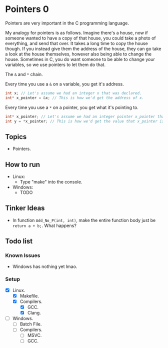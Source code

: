# Pointers 0

Pointers are very important in the C programming language.

My analogy for pointers is as follows. Imagine there's a house, now if someone wanted to have a copy of that house, you could take a photo of everything, and send that over. It takes a long time to copy the house though. If you instead give them the address of the house, they can go take a look at the house themselves, however also being able to change the house. Sometimes in C, you do want someone to be able to change your variables, so we use pointers to let them do that.

The `&` and `*` chain.

Every time you use a `&` on a variable, you get it's address.

```c
int x; // Let's assume we had an integer x that was declared.
int* x_pointer = &x; // This is how we'd get the address of x.
```

Every time you use a `*` on a pointer, you get what it's pointing to.

```c
int* x_pointer; // Let's assume we had an integer pointer x_pointer that was declared.
int y = *x_pointer; // This is how we'd get the value that x_pointer is pointing to.
```

## Topics

- Pointers.

## How to run

- Linux:
  - Type "make" into the console.
- Windows:
  - TODO

## Tinker Ideas

- In function `Add_No_P(int, int)`, make the entire function body just be `return a + b;`. What happens?

## Todo list

### Known Issues

- Windows has nothing yet lmao.

### Setup

- [X] Linux.
  - [X] Makefile.
  - [X] Compilers.
    - [X] GCC.
    - [X] Clang.

- [ ] Windows.
  - [ ] Batch File.
  - [ ] Compilers.
    - [ ] MSVC.
    - [ ] GCC.
